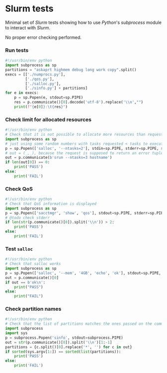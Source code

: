 # Slurm tests

Minimal set of *Slurm* tests showing how to use *Python*'s *subprocess* module to interact with *Slurm*.

No proper error checking performed.


### Run tests
```python
#!/usr/bin/env python
import subprocess as sp
partitions = "askaprt highmem debug long work copy".split()
execs = [['./numprocs.py'], 
         ['./qos.py'], 
         ['./salloc.py'],
         ['./sinfo.py'] + partitions]
for e in execs:
    p = sp.Popen(e, stdout=sp.PIPE)
    res = p.communicate()[0].decode('utf-8').replace('\\n',"")
    print(f"{e[0]}:\t{res}")

```

### Check limit for allocated resources
```python
#!/usr/bin/env python
# Check that it is not possible to allocate more resources than requested at allocation time
import subprocess as sp
# just using some random numbers with tasks requested < tasks to execute
p = sp.Popen(['salloc', '--ntasks=2'], stdin=sp.PIPE, stderr=sp.PIPE, stdout=sp.PIPE)
# out = (_,_), because the request is supposed to return an error tuple[0] will be empty
out = p.communicate(b'srun --ntasks=3 hostname')
if len(out[0]) == 0:
    print('PASS')
else:
    print('FAIL')
```
###


### Check QoS
```python
#!/usr/bin/env python
# Check that QoS information is displayed
import subprocess as sp
p = sp.Popen(['sacctmgr', 'show', 'qos'], stdout=sp.PIPE, stderr=sp.PIPE)
# @todo check stderr
if len(str(p.communicate()[0]).split('\\n')) > 2:
    print('PASS')
else:
    print('FAIL')
```

### Test `salloc`
```python
#!/usr/bin/env python
# Check that salloc works
import subprocess as sp
p = sp.Popen(['salloc', '--mem', '4GB', 'echo', 'ok'], stdout=sp.PIPE, stderr=sp.PIPE)
out = p.communicate()[0]
if out == b'ok\n':
    print("PASS")
else:
    print("FAIL")
```

### Check partition names
```python
#!/usr/bin/env python
# Check that the list of partitions matches the ones passed on the command line
import subprocess
import sys
p = subprocess.Popen('sinfo', stdout=subprocess.PIPE)
out = str(p.communicate()[0]).split('\\n')[1:-1]
partitions = {c.split()[0].replace('*', '') for c in out}
if sorted(sys.argv[1:]) == sorted(list(partitions)):
    print('PASS')
else:
    print('FAIL')
```
